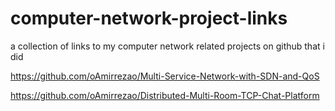 # computer-network-project-links
a collection of links to my computer network related projects on github that i did

https://github.com/oAmirrezao/Multi-Service-Network-with-SDN-and-QoS

https://github.com/oAmirrezao/Distributed-Multi-Room-TCP-Chat-Platform
